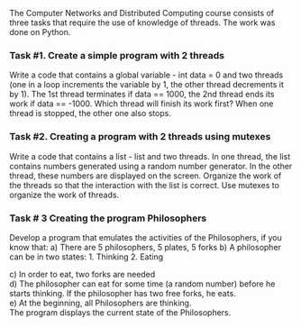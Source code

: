 The Computer Networks and Distributed Computing course consists of three tasks that require the use of knowledge of threads. 
The work was done on Python.  
  
  
<h3>Task #1.
Create a simple program with 2 threads  </h3>
Write a code that contains a global variable - int data = 0 and two threads (one in a loop increments the variable by 1, the other thread decrements it by 1).
The 1st thread terminates if data == 1000,
the 2nd thread ends its work if data == -1000.
Which thread will finish its work first?
When one thread is stopped, the other one also stops.

<h3>Task #2.
Creating a program with 2 threads using mutexes  </h3>
Write a code that contains a list - list <int> and two threads. In one thread, the list contains numbers generated using a random number generator. In the other thread, these numbers are displayed on the screen.
Organize the work of the threads so that the interaction with the list is correct. Use mutexes to organize the work of threads.

<h3>Task # 3
Creating the program Philosophers  </h3>
Develop a program that emulates the activities of the Philosophers, if you know that:  
a) There are 5 philosophers, 5 plates, 5 forks  
b) A philosopher can be in two states:  
   1. Thinking  
   2. Eating
      
c) In order to eat, two forks are needed  
d) The philosopher can eat for some time (a random number) before he starts thinking. If the philosopher has two free forks, he eats.  
e) At the beginning, all Philosophers are thinking.  
The program displays the current state of the Philosophers.
